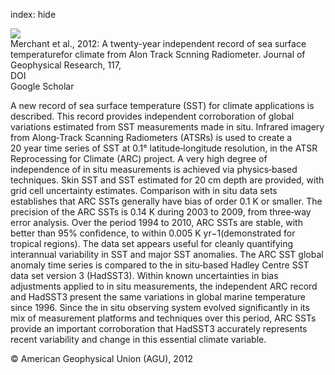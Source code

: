 index: hide

<div class="Citation">
    <div class="Citation-thumb CitationThumb-linked"  data-href="https://doi.org/10.1029/2012jc008400">
      <img src="https://static.claimspace.cloud/climate-study-static/refs/thumbs/2/Merchant_et_al_2012-thumb.png" />
    </div>

  <div class="Citation-body">
    <div class="Citation-text">Merchant et al., 2012: A twenty-year independent record of sea surface temperaturefor climate from Alon Track Scnning Radiometer. <span class="Article-journal">Journal of Geophysical Research, </span><span class="Article-volume">117, </span></div>
    <div class="Citation-links">
      <div class="CitationLink" data-href="https://doi.org/10.1029/2012jc008400">
        <div class="CitationLink-icon CitationLink-Doi"></div>
        <div class="CitationLink-text">DOI</div>
      </div>
      <div class="CitationLink" data-href="https://scholar.google.com/scholar?q=10.1029/2012jc008400">
        <div class="CitationLink-icon CitationLink-Scholar"></div>
        <div class="CitationLink-text">Google Scholar</div>
      </div>
    </div>
  </div>
</div>

A new record of sea surface temperature (SST) for climate applications is described. This record provides independent corroboration of global variations estimated from SST measurements made in situ. Infrared imagery from Along‐Track Scanning Radiometers (ATSRs) is used to create a 20 year time series of SST at 0.1° latitude‐longitude resolution, in the ATSR Reprocessing for Climate (ARC) project. A very high degree of independence of in situ measurements is achieved via physics‐based techniques. Skin SST and SST estimated for 20 cm depth are provided, with grid cell uncertainty estimates. Comparison with in situ data sets establishes that ARC SSTs generally have bias of order 0.1 K or smaller. The precision of the ARC SSTs is 0.14 K during 2003 to 2009, from three‐way error analysis. Over the period 1994 to 2010, ARC SSTs are stable, with better than 95% confidence, to within 0.005 K yr−1(demonstrated for tropical regions). The data set appears useful for cleanly quantifying interannual variability in SST and major SST anomalies. The ARC SST global anomaly time series is compared to the in situ‐based Hadley Centre SST data set version 3 (HadSST3). Within known uncertainties in bias adjustments applied to in situ measurements, the independent ARC record and HadSST3 present the same variations in global marine temperature since 1996. Since the in situ observing system evolved significantly in its mix of measurement platforms and techniques over this period, ARC SSTs provide an important corroboration that HadSST3 accurately represents recent variability and change in this essential climate variable.

<div class="Citation-copy">
&copy; American Geophysical Union (AGU), 2012
</div>